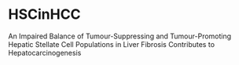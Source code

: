 # HSCinHCC
An Impaired Balance of Tumour-Suppressing and Tumour-Promoting Hepatic Stellate Cell Populations in Liver Fibrosis Contributes to Hepatocarcinogenesis 
